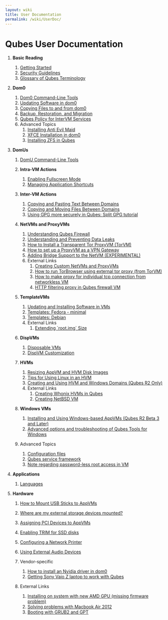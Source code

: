 ```yaml
---
layout: wiki
title: User Documentation
permalink: /wiki/UserDoc/
---
```


Qubes User Documentation
========================

1.  **Basic Reading**
    1.  [Getting Started](/wiki/GettingStarted/)
    2.  [Security Guidelines](/wiki/SecurityGuidelines/)
    3.  [Glossary of Qubes Terminology](/wiki/Glossary/)

2.  **Dom0**
    1.  [Dom0 Command-Line Tools](/wiki/DomZeroTools/)
    2.  [Updating Software in dom0](/wiki/SoftwareUpdateDom0/)
    3.  [Copying Files to and from dom0](/wiki/CopyToDomZero/)
    4.  [Backup, Restoration, and Migration](/wiki/BackupRestore/)
    5.  [Qubes Policy for InterVM Services](/wiki/Qrexec#qubes-services-rpc-policy)
    6.  Advanced Topics
        1.  [Installing Anti Evil Maid](/wiki/AntiEvilMaid/)
        2.  [XFCE Installation in dom0](/wiki/UserDoc/XFCE/)
        3.  [Installing ZFS in Qubes](/wiki/ZFS/)

3.  **DomUs**
    1.  [DomU Command-Line Tools](/wiki/VmTools/)
    2.  **Intra-VM Actions**
        1.  [Enabling Fullscreen Mode](/wiki/FullScreenMode/)
        2.  [Managing Application Shortcuts](/wiki/ManagingAppVmShortcuts/)

    3.  **Inter-VM Actions**
        1.  [Copying and Pasting Text Between Domains](/wiki/CopyPaste/)
        2.  [Copying and Moving Files Between Domains](/wiki/CopyingFiles/)
        3.  [Using GPG more securely in Qubes: Split GPG tutorial](/wiki/UserDoc/SplitGpg/)

    4.  **NetVMs and ProxyVMs**
        1.  [Understanding Qubes Firewall](/wiki/QubesFirewall/)
        2.  [Understanding and Preventing Data Leaks](/wiki/DataLeaks/)
        3.  [How to Install a Transparent Tor ProxyVM (TorVM)](/wiki/UserDoc/TorVM/)
        4.  [How to set up a ProxyVM as a VPN Gateway](/wiki/VPN/)
        5.  [Adding Bridge Support to the NetVM (EXPERIMENTAL)](/wiki/NetworkBridgeSupport/)
        6.  External Links
            1.  [​Creating Custom NetVMs and ProxyVMs](http://theinvisiblethings.blogspot.com/2011/09/playing-with-qubes-networking-for-fun.html)
            2.  [​How to run TorBrowser using external tor proxy (from TorVM)](https://groups.google.com/group/qubes-devel/msg/34f67194d3422bfa)
            3.  [​How to make proxy for individual tcp connection from networkless VM](https://groups.google.com/group/qubes-devel/msg/4ca950ab6d7cd11a)
            4.  [​HTTP filtering proxy in Qubes firewall VM](https://groups.google.com/group/qubes-devel/browse_thread/thread/5252bc3f6ed4b43e/d881deb5afaa2a6c#39c95d63fccca12b)

    5.  **TemplateVMs**
        1.  [Updating and Installing Software in VMs](/wiki/SoftwareUpdateVM/)
        2.  [Templates: Fedora - minimal](/wiki/Templates/FedoraMinimal/)
        3.  [Templates: Debian](/wiki/Templates/Debian/)
        4.  External Links
            1.  [​Extending \`root.img\` Size](https://groups.google.com/group/qubes-devel/msg/9d1ac581236ca9b4)

    6.  **DispVMs**
        1.  [Disposable VMs](/wiki/DisposableVms/)
        2.  [DispVM Customization](/wiki/UserDoc/DispVMCustomization/)

    7.  **HVMs**
        1.  [Resizing AppVM and HVM Disk Images](/wiki/ResizeDiskImage/)
        2.  [Tips for Using Linux in an HVM](/wiki/LinuxHVMTips/)
        3.  [Creating and Using HVM and Windows Domains (Qubes R2 Only)](/wiki/HvmCreate/)
        4.  External Links
            1.  [​Creating Whonix HVMs in Qubes](https://www.whonix.org/wiki/Qubes)
            2.  [​Creating NetBSD VM](https://groups.google.com/group/qubes-devel/msg/4015c8900a813985)

    8.  **Windows VMs**
        1.  [Installing and Using Windows-based AppVMs (Qubes R2 Beta 3 and Later)](/wiki/WindowsAppVms/)
        2.  [Advanced options and troubleshooting of Qubes Tools for Windows](/wiki/WindowsTools/)

    9.  Advanced Topics
        1.  [Configuration files](/wiki/UserDoc/ConfigFiles/)
        2.  [Qubes service framework](/wiki/QubesService/)
        3.  [Note regarding password-less root access in VM](/wiki/VMSudo/)

4.  **Applications**
    1.  [Languages](/wiki/LanguageLocalization/)

5.  **Hardware**
    1.  [How to Mount USB Sticks to AppVMs](/wiki/StickMounting/)
    2.  [Where are my external storage devices mounted?](/wiki/ExternalDeviceMountPoint/)
    3.  [Assigning PCI Devices to AppVMs](/wiki/AssigningDevices/)
    4.  [Enabling TRIM for SSD disks](/wiki/DiskTRIM/)
    5.  [Configuring a Network Printer](/wiki/NetworkPrinter/)
    6.  [Using External Audio Devices](/wiki/ExternalAudio/)
    7.  Vendor-specific
        1.  [How to install an Nvidia driver in dom0](/wiki/InstallNvidiaDriver/)
        2.  [Getting Sony Vaio Z laptop to work with Qubes](/wiki/SonyVaioTinkering/)

    8.  External Links
        1.  [​Installing on system with new AMD GPU (missing firmware problem)](https://groups.google.com/group/qubes-devel/browse_thread/thread/e27a57b0eda62f76)
        2.  [​Solving problems with Macbook Air 2012](https://groups.google.com/group/qubes-devel/browse_thread/thread/b8b0d819d2a4fc39/d50a72449107ab21#8a9268c09d105e69)
        3.  [​Booting with GRUB2 and GPT](https://groups.google.com/group/qubes-devel/browse_thread/thread/e4ac093cabd37d2b/d5090c20d92c4128#d5090c20d92c4128)


